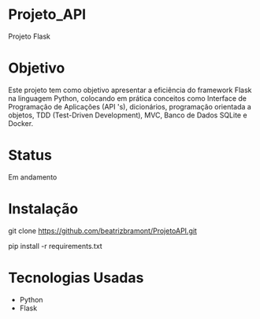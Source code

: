 # Projeto_API

Projeto Flask

# Objetivo

Este projeto tem como objetivo apresentar a eficiência do framework Flask na linguagem Python, colocando em prática conceitos como Interface de Programação de Aplicações (API 's), dicionários, programação orientada a objetos, TDD (Test-Driven Development), MVC, Banco de Dados SQLite e Docker.

# Status

Em andamento

# Instalação

git clone https://github.com/beatrizbramont/ProjetoAPI.git

pip install -r requirements.txt

# Tecnologias Usadas

- Python
- Flask
